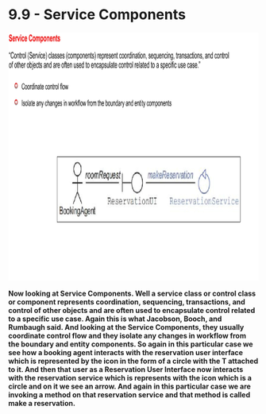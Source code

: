 # 9.9 - Service Components

<img src="/images/09_09_01.jpg" width="800" height="500">

**Now looking at Service Components. Well a service class or control class or component represents coordination, sequencing, transactions, and control of other objects and are often used to encapsulate control related to a specific use case. Again this is what Jacobson, Booch, and Rumbaugh said. And looking at the Service Components, they usually coordinate control flow and they isolate any changes in workflow from the boundary and entity components. So again in this particular case we see how a booking agent interacts with the reservation user interface which is represented by the icon in the form of a circle with the T attached to it. And then that user as a Reservation User Interface now interacts with the reservation service which is represents with the icon which is a circle and on it we see an arrow. And again in this particular case we are invoking a method on that reservation service and that method is called make a reservation.**